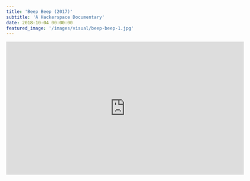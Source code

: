 ```yaml
---
title: 'Beep Beep (2017)'
subtitle: 'A Hackerspace Documentary'
date: 2018-10-04 00:00:00
featured_image: '/images/visual/beep-beep-1.jpg'
---
```

<iframe width="640" height="360" src="https://www.youtube.com/embed/ZMsp92OaZNI" frameborder="0" allow="autoplay; encrypted-media" allowfullscreen></iframe>

